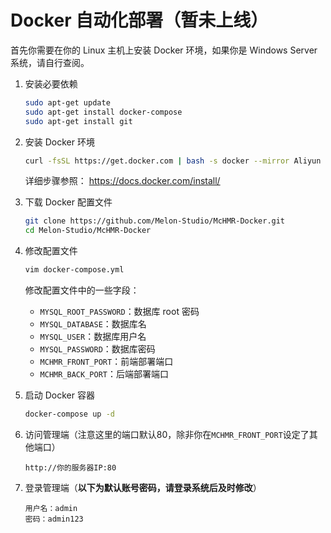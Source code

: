 # Docker 自动化部署（暂未上线）

首先你需要在你的 Linux 主机上安装 Docker 环境，如果你是 Windows Server 系统，请自行查阅。

1. 安装必要依赖

    ```bash
    sudo apt-get update
    sudo apt-get install docker-compose
    sudo apt-get install git
    ```

2. 安装 Docker 环境

    ```bash
    curl -fsSL https://get.docker.com | bash -s docker --mirror Aliyun
    ```

    详细步骤参照： https://docs.docker.com/install/

3. 下载 Docker 配置文件

    ```bash
    git clone https://github.com/Melon-Studio/McHMR-Docker.git
    cd Melon-Studio/McHMR-Docker
    ```

4. 修改配置文件

    ```bash
    vim docker-compose.yml
    ```

    修改配置文件中的一些字段：
    - `MYSQL_ROOT_PASSWORD`：数据库 root 密码
    - `MYSQL_DATABASE`：数据库名
    - `MYSQL_USER`：数据库用户名
    - `MYSQL_PASSWORD`：数据库密码
    - `MCHMR_FRONT_PORT`：前端部署端口
    - `MCHMR_BACK_PORT`：后端部署端口

5. 启动 Docker 容器

    ```bash
    docker-compose up -d
    ```

6. 访问管理端（注意这里的端口默认80，除非你在`MCHMR_FRONT_PORT`设定了其他端口）

    ```text
    http://你的服务器IP:80
    ```

7. 登录管理端（**以下为默认账号密码，请登录系统后及时修改**）

    ```text
    用户名：admin
    密码：admin123
    ```
